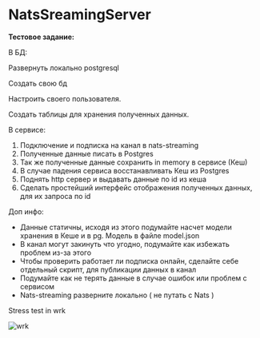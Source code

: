 # NatsSreamingServer

**Тестовое задание:** 

В БД:  

Развернуть локально postgresql 

Создать свою бд  

Настроить своего пользователя.  

Создать таблицы для хранения полученных данных. 

В сервисе: 

1. Подключение и подписка на канал в nats-streaming 
2. Полученные данные писать в Postgres 
3. Так же полученные данные сохранить in memory в сервисе (Кеш) 
4. В случае падения сервиса восстанавливать Кеш из Postgres 
5. Поднять http сервер и выдавать данные по id из кеша 
7. Сделать простейший интерфейс отображения полученных данных, для  их запроса по id 

Доп инфо: 

- Данные статичны, исходя из этого подумайте насчет модели хранения  в Кеше и в pg. Модель в файле model.json 
- В канал могут закинуть что угодно, подумайте как избежать проблем  из-за этого 
- Чтобы проверить работает ли подписка онлайн, сделайте себе  отдельный скрипт, для публикации данных в канал 
- Подумайте как не терять данные в случае ошибок или проблем с  сервисом 
- Nats-streaming разверните локально ( не путать с Nats ) 


Stress test in wrk

![wrk](https://user-images.githubusercontent.com/88597268/170962448-fe3248eb-d8c0-4ab4-991c-73718270a154.png)
